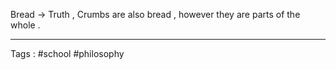 Bread $\rightarrow$ Truth , Crumbs are also bread , however they are parts of the whole . 

____
Tags : #school #philosophy